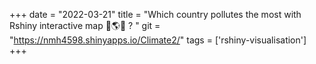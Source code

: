 +++ 
date = "2022-03-21" 
title = "Which country pollutes the most with Rshiny interactive map 🌱🌎🌻 ? " 
git = "https://nmh4598.shinyapps.io/Climate2/" 
tags = ['rshiny-visualisation'] 
+++
